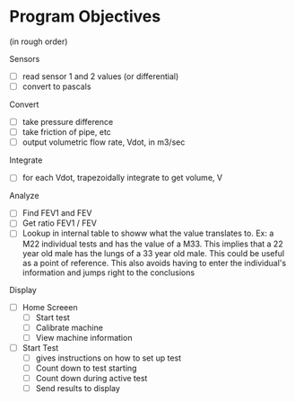# Program Objectives

(in rough order)

Sensors
- [ ] read sensor 1 and 2 values (or differential)
- [ ] convert to pascals 

Convert
- [ ] take pressure difference
- [ ] take friction of pipe, etc
- [ ] output volumetric flow rate, Vdot, in m3/sec

Integrate
- [ ] for each Vdot, trapezoidally integrate to get volume, V

Analyze
- [ ] Find FEV1 and FEV
- [ ] Get ratio FEV1 / FEV
- [ ] Lookup in internal table to showw what the value translates to. 
    Ex: a M22 individual tests and has the value of a M33.
        This implies that a 22 year old male has the lungs of a 33 year old male. 
        This could be useful as a point of reference. 
        This also avoids having to enter the individual's information and jumps right to the conclusions

Display 
- [ ] Home Screeen
    - [ ] Start test
    - [ ] Calibrate machine
    - [ ] View machine information

- [ ] Start Test
    - [ ] gives instructions on how to set up test
    - [ ] Count down to test starting
    - [ ] Count down during active test
    - [ ] Send results to display